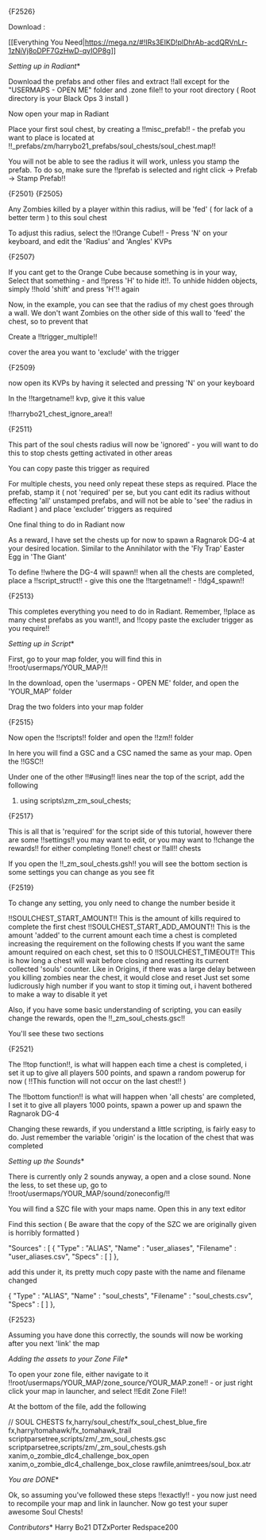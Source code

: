 {F2526}

Download :

[[Everything You Need|https://mega.nz/#!IRs3EIKD!plDhrAb-acdQRVnLr-1zNiVj8oDPF7GzHwD-qyIOP8g]]

  *Setting up in Radiant**

Download the prefabs and other files and extract !!all except for the "USERMAPS - OPEN ME" folder and .zone file!! to your root directory ( Root directory is your Black Ops 3 install )

Now open your map in Radiant

Place your first soul chest, by creating a !!misc_prefab!! - the prefab you want to place is located at !!_prefabs/zm/harrybo21_prefabs/soul_chests/soul_chest.map!!

You will not be able to see the radius it will work, unless you stamp the prefab. To do so, make sure the !!prefab is selected and right click -> Prefab -> Stamp Prefab!!

{F2501}      {F2505}

Any Zombies killed by a player within this radius, will be 'fed' ( for lack of a better term ) to this soul chest

To adjust this radius, select the !!Orange Cube!! - Press 'N' on your keyboard, and edit the 'Radius' and 'Angles' KVPs

{F2507}

If you cant get to the Orange Cube because something is in your way, Select that something - and !!press 'H' to hide it!!. To unhide hidden objects, simply !!hold 'shift' and press 'H'!! again

Now, in the example, you can see that the radius of my chest goes through a wall. We don't want Zombies on the other side of this wall to 'feed' the chest, so to prevent that

Create a !!trigger_multiple!!

cover the area you want to 'exclude' with the trigger

{F2509}

now open its KVPs by having it selected and pressing 'N' on your keyboard

In the !!targetname!! kvp, give it this value

!!harrybo21_chest_ignore_area!!

{F2511}

This part of the soul chests radius will now be 'ignored' - you will want to do this to stop chests getting activated in other areas

You can copy paste this trigger as required

For multiple chests, you need only repeat these steps as required. Place the prefab, stamp it ( not 'required' per se, but you cant edit its radius without effecting 'all' unstamped prefabs, and will not be able to 'see' the radius in Radiant ) and place 'excluder' triggers as required

One final thing to do in Radiant now

As a reward, I have set the chests up for now to spawn a Ragnarok DG-4 at your desired location. Similar to the Annihilator with the 'Fly Trap' Easter Egg in 'The Giant'

To define !!where the DG-4 will spawn!! when all the chests are completed, place a !!script_struct!! - give this one the !!targetname!! - !!dg4_spawn!!

{F2513}

This completes everything you need to do in Radiant. Remember, !!place as many chest prefabs as you want!!, and !!copy paste the excluder trigger as you require!!

  *Setting up in Script**

First, go to your map folder, you will find this in !!root/usermaps/YOUR_MAP/!!

In the download, open the 'usermaps - OPEN ME' folder, and open the 'YOUR_MAP' folder

Drag the two folders into your map folder

{F2515}

Now open the !!scripts!! folder and open the !!zm!! folder

In here you will find a GSC and a CSC named the same as your map. Open the !!GSC!!

Under one of the other !!#using!! lines near the top of the script, add the following



1. using scripts\zm\_zm_soul_chests;


{F2517}

This is all that is 'required' for the script side of this tutorial, however there are some !!settings!! you may want to edit, or you may want to !!change the rewards!! for either completing !!one!! chest or !!all!! chests

If you open the !!_zm_soul_chests.gsh!! you will see the bottom section is some settings you can change as you see fit

{F2519}

To change any setting, you only need to change the number beside it

!!SOULCHEST_START_AMOUNT!! This is the amount of kills required to complete the first chest
!!SOULCHEST_START_ADD_AMOUNT!! This is the amount 'added' to the current amount each time a chest is completed increasing the requirement on the following chests
                                                                                                      If you want the same amount required on each chest, set this to 0
!!SOULCHEST_TIMEOUT!! This is how long a chest will wait before closing and resetting its current collected 'souls' counter. Like in Origins, if there was a large delay between you killing zombies near the chest, it would close and reset
                                                                  Just set some ludicrously high number if you want to stop it timing out, i havent bothered to make a way to disable it yet

Also, if you have some basic understanding of scripting,  you can easily change the rewards, open the !!_zm_soul_chests.gsc!!

You'll see these two sections

{F2521}

The !!top function!!, is what will happen each time a chest is completed, i set it up to give all players 500 points, and spawn a random powerup for now ( !!This function will not occur on the last chest!! )

The !!bottom function!! is what will happen when 'all chests' are completed, I set it to give all players 1000 points, spawn a power up and spawn the Ragnarok DG-4

Changing these rewards, if you understand a little scripting, is fairly easy to do. Just remember the variable 'origin' is the location of the chest that was completed

  *Setting up the Sounds**

There is currently only 2 sounds anyway, a open and a close sound. None the less, to set these up, go to !!root/usermaps/YOUR_MAP/sound/zoneconfig/!!

You will find a SZC file with your maps name. Open this in any text editor

Find this section ( Be aware that the copy of the SZC  we are originally given is horribly formatted )



"Sources" : [
{
	"Type" : "ALIAS",
	"Name" : "user_aliases",
	"Filename" : "user_aliases.csv",
	"Specs" : [ ] 
},


add this under it, its pretty much copy paste with the name and filename changed

{
	"Type" : "ALIAS",
	"Name" : "soul_chests",
	"Filename" : "soul_chests.csv",
	"Specs" : [ ] 
},

{F2523}

Assuming you have done this correctly, the sounds will now be working after you next 'link' the map

  *Adding the assets to your Zone File**

To open your zone file, either navigate to it !!root/usermaps/YOUR_MAP/zone_source/YOUR_MAP.zone!! - or just right click your map in launcher, and select !!Edit Zone File!!

At the bottom of the file, add the following



// SOUL CHESTS
fx,harry/soul_chest/fx_soul_chest_blue_fire
fx,harry/tomahawk/fx_tomahawk_trail
scriptparsetree,scripts/zm/_zm_soul_chests.gsc
scriptparsetree,scripts/zm/_zm_soul_chests.gsh
xanim,o_zombie_dlc4_challenge_box_open
xanim,o_zombie_dlc4_challenge_box_close
rawfile,animtrees/soul_box.atr


  *You are DONE**

Ok, so assuming you've followed these steps !!exactly!! - you now just need to recompile your map and link in launcher. Now go test your super awesome Soul Chests!

  *Contributors**
Harry Bo21
DTZxPorter
Redspace200